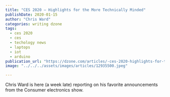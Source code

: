 ```yaml
---
title: "CES 2020 — Highlights for the More Technically Minded"
publishDate: 2020-01-15
author: "Chris Ward"
categories: writing dzone
tags: 
  - ces 2020
  - ces
  - techology news
  - laptops
  - iot
  - arduino
publication_url: "https://dzone.com/articles/-ces-2020-highlights-for-the-more-technically-mind"
image: "../../../assets/images/articles/12935500.jpeg"

---
```

Chris Ward is here (a week late) reporting on his favorite announcements from the Consumer electronics show.

